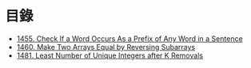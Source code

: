 # 目錄

- [1455. Check If a Word Occurs As a Prefix of Any Word in a Sentence](./1455.%20Check%20If%20a%20Word%20Occurs%20As%20a%20Prefix%20of%20Any%20Word%20in%20a%20Sentence.md)
- [1460. Make Two Arrays Equal by Reversing Subarrays](./1460.%20Make%20Two%20Arrays%20Equal%20by%20Reversing%20Subarrays.md)
- [1481. Least Number of Unique Integers after K Removals](./1481.%20Least%20Number%20of%20Unique%20Integers%20after%20K%20Removals.md)
